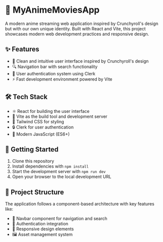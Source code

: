 # 🍿 MyAnimeMoviesApp

A modern anime streaming web application inspired by Crunchyroll's design but with our own unique identity. Built with React and Vite, this project showcases modern web development practices and responsive design.

## ✨ Features

- 🎨 Clean and intuitive user interface inspired by Crunchyroll's design
- 🔍 Navigation bar with search functionality
- 🔐 User authentication system using Clerk
- ⚡ Fast development environment powered by Vite

## 🛠️ Tech Stack

- ⚛️ React for building the user interface
- 🚀 Vite as the build tool and development server
- 💅 Tailwind CSS for styling
- 🔒 Clerk for user authentication
- 📜 Modern JavaScript (ES6+)

## 🚀 Getting Started

1. Clone this repository
2. Install dependencies with `npm install`
3. Start the development server with `npm run dev`
4. Open your browser to the local development URL

## 📂 Project Structure

The application follows a component-based architecture with key features like:
- 🧭 Navbar component for navigation and search
- 🔑 Authentication integration
- 📱 Responsive design elements
- 🖼️ Asset management system
